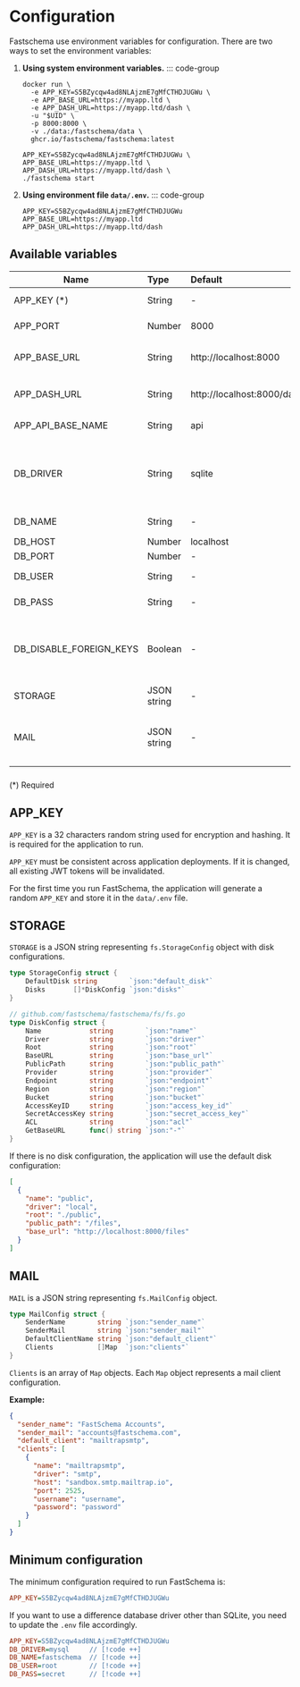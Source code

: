 # Configuration

Fastschema use environment variables for configuration. There are two ways to set the environment variables:

1. **Using system environment variables.**
   ::: code-group

   ```bash{2-4} [Docker]
   docker run \
     -e APP_KEY=S5BZycqw4ad8NLAjzmE7gMfCTHDJUGWu \
     -e APP_BASE_URL=https://myapp.ltd \
     -e APP_DASH_URL=https://myapp.ltd/dash \
     -u "$UID" \
     -p 8000:8000 \
     -v ./data:/fastschema/data \
     ghcr.io/fastschema/fastschema:latest
   ```

   ```bash{1-3} [Executable]
   APP_KEY=S5BZycqw4ad8NLAjzmE7gMfCTHDJUGWu \
   APP_BASE_URL=https://myapp.ltd \
   APP_DASH_URL=https://myapp.ltd/dash \
   ./fastschema start
   ```

2. **Using environment file `data/.env`.**
   ::: code-group

   ```ini{1-3} [data/.env]
   APP_KEY=S5BZycqw4ad8NLAjzmE7gMfCTHDJUGWu
   APP_BASE_URL=https://myapp.ltd
   APP_DASH_URL=https://myapp.ltd/dash
   ```

## Available variables

| Name                        | Type        | Default                    |                                                          Description |
| --------------------------- | :---------- | :------------------------- | -------------------------------------------------------------------: |
| APP_KEY (\*)                | String      | -                          |                                                      Application key |
| APP_PORT                    | Number      | 8000                       |                                                     Application port |
| APP_BASE_URL                | String      | http://localhost:8000      |                                      The Base URL of the application |
| APP_DASH_URL                | String      | http://localhost:8000/dash |                                  The Base URL of the admin dashboard |
| APP_API_BASE_NAME           | String      | api                        |                                                    The API namespace |
| DB_DRIVER                   | String      | sqlite                     |      Database driver. Available values:<br>`sqlite`, `mysql`, `pgx`. |
| DB_NAME                     | String      | -                          |                                                        Database name |
| DB_HOST                     | Number      | localhost                  |                                                        Database host |
| DB_PORT                     | Number      | -                          |                                                        Database port |
| DB_USER                     | String      | -                          |                                                        Database user |
| DB_PASS                     | String      | -                          |                                                    Database password |
| DB_DISABLE_FOREIGN_KEYS     | Boolean     | -                          |     Database disable foreign keys. Available values: `true`, `false` |                  |                                               Default disk name |
| STORAGE                     | JSON string | -                          |                                         Array of disk configurations |
| MAIL                        | JSON string | -                          |                   Mail configuration that implements `fs.MailConfig` |

<div class="tip custom-block" style="padding-top:8px;">
(*) Required
</div>

## APP_KEY

`APP_KEY` is a 32 characters random string used for encryption and hashing. It is required for the application to run.

`APP_KEY` must be consistent across application deployments. If it is changed, all existing JWT tokens will be invalidated.

For the first time you run FastSchema, the application will generate a random `APP_KEY` and store it in the `data/.env` file.

## STORAGE

`STORAGE` is a JSON string representing `fs.StorageConfig` object with disk configurations.

```go
type StorageConfig struct {
	DefaultDisk string        `json:"default_disk"`
	Disks       []*DiskConfig `json:"disks"`
}
```

```go
// github.com/fastschema/fastschema/fs/fs.go
type DiskConfig struct {
	Name            string        `json:"name"`
	Driver          string        `json:"driver"`
	Root            string        `json:"root"`
	BaseURL         string        `json:"base_url"`
	PublicPath      string        `json:"public_path"`
	Provider        string        `json:"provider"`
	Endpoint        string        `json:"endpoint"`
	Region          string        `json:"region"`
	Bucket          string        `json:"bucket"`
	AccessKeyID     string        `json:"access_key_id"`
	SecretAccessKey string        `json:"secret_access_key"`
	ACL             string        `json:"acl"`
	GetBaseURL      func() string `json:"-"`
}
```

If there is no disk configuration, the application will use the default disk configuration:

```json
[
  {
    "name": "public",
    "driver": "local",
    "root": "./public",
    "public_path": "/files",
    "base_url": "http://localhost:8000/files"
  }
]
```

## MAIL

`MAIL` is a JSON string representing `fs.MailConfig` object.

```go
type MailConfig struct {
	SenderName        string `json:"sender_name"`
	SenderMail        string `json:"sender_mail"`
	DefaultClientName string `json:"default_client"`
	Clients           []Map  `json:"clients"`
}
```

`Clients` is an array of `Map` objects. Each `Map` object represents a mail client configuration.

**Example:**

```json
{
  "sender_name": "FastSchema Accounts",
  "sender_mail": "accounts@fastschema.com",
  "default_client": "mailtrapsmtp",
  "clients": [
    {
      "name": "mailtrapsmtp",
      "driver": "smtp",
      "host": "sandbox.smtp.mailtrap.io",
      "port": 2525,
      "username": "username",
      "password": "password"
    }
  ]
}
```

## Minimum configuration

The minimum configuration required to run FastSchema is:

```ini
APP_KEY=S5BZycqw4ad8NLAjzmE7gMfCTHDJUGWu
```

If you want to use a difference database driver other than SQLite, you need to update the `.env` file accordingly.

```ini
APP_KEY=S5BZycqw4ad8NLAjzmE7gMfCTHDJUGWu
DB_DRIVER=mysql     // [!code ++]
DB_NAME=fastschema  // [!code ++]
DB_USER=root        // [!code ++]
DB_PASS=secret      // [!code ++]
```
